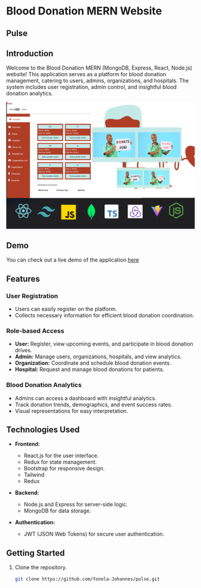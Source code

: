 # Blood Donation MERN Website

## Pulse

## Introduction

Welcome to the Blood Donation MERN (MongoDB, Express, React, Node.js) website! This application serves as a platform for blood donation management, catering to users, admins, organizations, and hospitals. The system includes user registration, admin control, and insightful blood donation analytics.

![Project Image](client/public/pulse.png)

## Demo

You can check out a live demo of the application [here](https://be-pleasered-by-pinky.vercel.app)


## Features

### User Registration
- Users can easily register on the platform.
- Collects necessary information for efficient blood donation coordination.

### Role-based Access
- **User:** Register, view upcoming events, and participate in blood donation drives.
- **Admin:** Manage users, organizations, hospitals, and view analytics.
- **Organization:** Coordinate and schedule blood donation events.
- **Hospital:** Request and manage blood donations for patients.

### Blood Donation Analytics
- Admins can access a dashboard with insightful analytics.
- Track donation trends, demographics, and event success rates.
- Visual representations for easy interpretation.

## Technologies Used

- **Frontend:**
  - React.js for the user interface.
  - Redux for state management.
  - Bootstrap for responsive design.
  - Tailwind
  - Redux

- **Backend:**
  - Node.js and Express for server-side logic.
  - MongoDB for data storage.

- **Authentication:**
  - JWT (JSON Web Tokens) for secure user authentication.

## Getting Started

1. Clone the repository.
   ```bash
   git clone https://github.com/Yonela-Johannes/pulse.git
